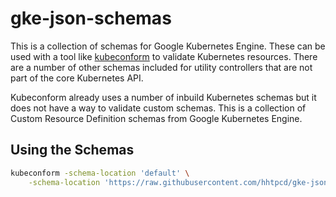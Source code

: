 # gke-json-schemas

This is a collection of schemas for Google Kubernetes Engine. These can be
used with a tool like [kubeconform][kubeconform] to validate Kubernetes
resources. There are a number of other schemas included for utility controllers
that are not part of the core Kubernetes API.

Kubeconform already uses a number of inbuild Kubernetes schemas but it does
not have a way to validate custom schemas. This is a collection of Custom
Resource Definition schemas from Google Kubernetes Engine.

## Using the Schemas

```sh
kubeconform -schema-location 'default' \
    -schema-location 'https://raw.githubusercontent.com/hhtpcd/gke-json-schemas/master/{{ .ResourceKind }}_{{ .ResourceAPIVersion }}.json'
```

[kubeconform]: https://github.com/yannh/kubeconform
